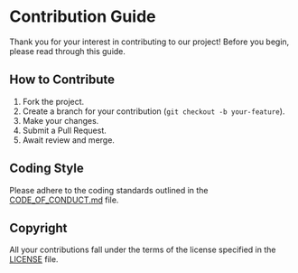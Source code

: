 # Contribution Guide
Thank you for your interest in contributing to our project! Before you begin, please read through this guide.

## How to Contribute
1. Fork the project.
2. Create a branch for your contribution (`git checkout -b your-feature`).
3. Make your changes.
4. Submit a Pull Request.
5. Await review and merge.

## Coding Style
Please adhere to the coding standards outlined in the [CODE_OF_CONDUCT.md](CODE_OF_CONDUCT.md) file.

## Copyright
All your contributions fall under the terms of the license specified in the [LICENSE](LICENSE) file.